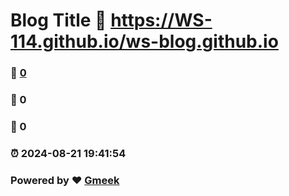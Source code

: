 # Blog Title :link: https://WS-114.github.io/ws-blog.github.io 
### :page_facing_up: [0](https://WS-114.github.io/ws-blog.github.io/tag.html) 
### :speech_balloon: 0 
### :hibiscus: 0 
### :alarm_clock: 2024-08-21 19:41:54 
### Powered by :heart: [Gmeek](https://github.com/Meekdai/Gmeek)
